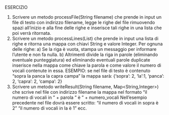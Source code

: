 ESERCIZIO
1) Scrivere un metodo processFile(String filename) che prende 
    in input un file di testo con indirizzo filename, legge le
    righe del file rimuovendo spazi all’inizio e alla fine delle
    righe e inserisce tali righe in una lista che poi verrà ritornata.
2) Scrivere un metodo processLines(List<String>) che prende in input
   una lista di righe e ritorna una mappa con chiavi String e valore Integer.
   Per ognuna delle righe:
   a) Se la riga è vuota, stampa un messaggio per informare l’utente
   e non fa nulla.
   b) Altrimenti divide la riga in parole (eliminando eventuale punteggiatura)
   ed eliminando eventuali parole duplicate inserisce nella mappa come chiave
   la parola e come valore il numero di vocali contenute in essa.
   ESEMPIO: se nel file di testo è contenuto
   “sopra la panca la capra campa”
   la mappa sarà: {‘sopra’: 2, ‘la’:1, ‘panca’: 2, ‘capra’: 2, ‘campa’: 2}
3) Scrivere un metodo writeResult(String filename, Map<String,Integer>)
   che scrive nel file con indirizzo filename la mappa nel formato
   “il numero di vocali in ” + parola ” è ” + numero_vocali
   Nell’esempio precedente nel file dovrà essere scritto:
   “il numero di vocali in sopra è 2” “il numero di vocali in la è 1” ecc.
